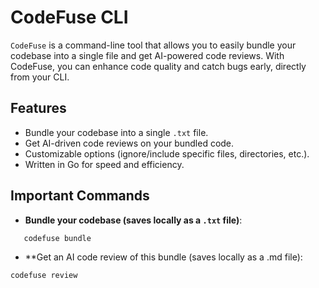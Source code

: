 # CodeFuse CLI

`CodeFuse` is a command-line tool that allows you to easily bundle your codebase into a single file and get AI-powered code reviews. With CodeFuse, you can enhance code quality and catch bugs early, directly from your CLI.

## Features

- Bundle your codebase into a single `.txt` file.
- Get AI-driven code reviews on your bundled code.
- Customizable options (ignore/include specific files, directories, etc.).
- Written in Go for speed and efficiency.

## Important Commands

* **Bundle your codebase (saves locally as a `.txt` file)**:

```bash
   codefuse bundle
```

* **Get an AI code review of this bundle (saves locally as a .md file):

```bash
codefuse review
```